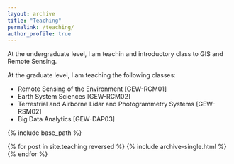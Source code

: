 ```yaml
---
layout: archive
title: "Teaching"
permalink: /teaching/
author_profile: true
---
```


At the undergraduate level, I am teachin and introductory class to GIS and Remote Sensing.


At the graduate level, I am teaching the following classes:
- Remote Sensing of the Environment [GEW-RCM01]
- Earth System Sciences [GEW-RCM02]
- Terrestrial and Airborne Lidar and Photogrammetry Systems [GEW-RSM02]
- Big Data Analytics [GEW-DAP03]

{% include base_path %}

{% for post in site.teaching reversed %}
  {% include archive-single.html %}
{% endfor %}
